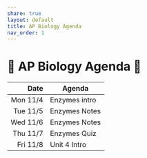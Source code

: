 ```yaml
---
share: true
layout: default
title: AP Biology Agenda
nav_order: 1
---
```

# 🧬 AP Biology Agenda 🦠

|     Date | Agenda        |
| --------:| ------------- |
| Mon 11/4 | Enzymes intro |
| Tue 11/5 | Enzymes Notes |
| Wed 11/6 | Enzymes Notes |
| Thu 11/7 | Enzymes Quiz  |
| Fri 11/8 | Unit 4 Intro  |
